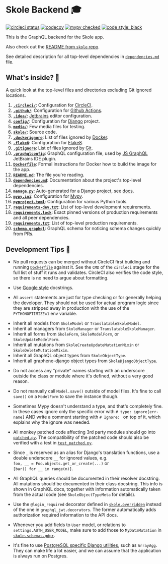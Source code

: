 # Skole Backend 🎓

[![circleci status](https://circleci.com/gh/skoleapp/skole-backend.svg?style=shield&circle-token=7a11678cc5b06b270fa5460f456fd0da8368dae2)](https://circleci.com/gh/skoleapp/skole-backend)
[![codecov](https://codecov.io/gh/skoleapp/skole-backend/branch/develop/graph/badge.svg?token=EHHHpM9EJO)](https://codecov.io/gh/skoleapp/skole-backend)
[![mypy checked](http://www.mypy-lang.org/static/mypy_badge.svg)](http://mypy-lang.org/)
[![code style: black](https://img.shields.io/badge/code%20style-black-000000.svg)](https://github.com/psf/black)

This is the GraphQL backend for the Skole app.

Also check out the [README from `skole` repo](https://github.com/skoleapp/skole/blob/develop/README.md).

See detailed description for all top-level dependencies in [`dependencies.md`](dependencies.md) file.

## What's inside? 🧐

A quick look at the top-level files and directories excluding Git ignored locations.

1.  [**`.circleci/`**](.circleci/): Configuration for [CircleCI](https://circleci.com/).
2.  [**`.github/`**](.github/): Configuration for [Github Actions](https://github.com/features/actions).
3.  [**`.idea/`**](.idea/): [Jetbrains](https://www.jetbrains.com/) editor configuration.
4.  [**`config/`**](config/): Configuration for [Django](https://www.djangoproject.com/) project.
5.  [**`media/`**](media/): Few media files for testing.
6.  [**`skole/`**](skole/): Source code.
7.  [**`.dockerignore`**](.dockerignore): List of files ignored by [Docker](https://www.docker.com/).
8.  [**`.flake8`**](.flake8): Configuration for [Flake8](https://flake8.pycqa.org/en/latest/).
9.  [**`.gitignore`**](.gitignore): List of files ignored by [Git](https://git-scm.com/).
10. [**`.graphqlconfig`**](.graphqlconfig): GraphQL configuration file, used by [JS GraphQL](https://plugins.jetbrains.com/plugin/8097-js-graphql)  JetBrains IDE plugin.
11. [**`Dockerfile`**](Dockerfile): Formal instructions for Docker how to build the image for the app.
12. [**`README.md`**](README.md): The file you're reading.
13. [**`dependencies.md`**](dependencies.md): Documentation about the project's top-level dependencies.
14. [**`manage.py`**](manage.py): Auto-generated for a Django project, see [docs](https://docs.djangoproject.com/en/stable/ref/django-admin/).
15. [**`mypy.ini`**](mypy.ini): Configuration for [Mypy](http://mypy-lang.org/).
16. [**`pyproject.toml`**](pyproject.toml): Configuration for various Python tools.
17. [**`requirements-dev.txt`**](requirements-dev.txt): List of top-level development requirements.
18. [**`requirements.lock`**](requirements.lock): Exact pinned versions of production requirements and all peer dependencies.
19. [**`requirements.txt`**](requirements.txt): List of top-level production requirements.
20. [**`schema.graphql`**](schema.graphql): GraphQL schema for noticing schema changes quickly from PRs.

## Development Tips 🚀

- No pull requests can be merged without CircleCI first building and running [`Dockerfile`](Dockerfile) against it.
  See the `CMD` of the `circleci` stage for the full list of stuff it runs and validates.
  CircleCI also verifies the code style, so there is no need to argue about formatting.

- Use [Google style](https://sphinxcontrib-napoleon.readthedocs.io/en/latest/example_google.html) docstrings.

- All `assert` statements are just for type checking or for generally helping the developer.
  They should not be used for actual program logic since they are stripped away in production
  with the use of the `PYTHONOPTIMIZE=1` env variable.

<!-- -->

- Inherit all models from `SkoleModel` or `TranslatableSkoleModel`.
- Inherit all managers from `SkoleManager` or `TranslatableSkoleManager`.
- Inherit all forms from `SkoleForm`, `SkoleModelForm`, or `SkoleUpdateModelForm`.
- Inherit all mutations from `SkoleCreateUpdateMutationMixin` or `SkoleDeleteMutationMixin`.
- Inherit all GraphQL object types from `SkoleObjectType`.
- Inherit all graphene-django object types from `SkoleDjangoObjectType`.

<!-- -->

- Do not access any "private" names starting with an underscore `_`
  outside the class or module where it's defined, without a very good reason.

- Do not manually call `Model.save()` outside of model files.
  It's fine to call `save()` on a `ModelForm` to save the instance though.

- Sometimes Mypy doesn't understand a type, and that's completely fine. In these cases ignore
  only the specific error with `# type: ignore[err-name]` AND write a comment starting
  with `# Ignore: ` on top of it, which explains why the ignore was needed.

- All monkey patched code affecting 3rd party modules should go into [`patched.py`](skole/patched.py).
  The compatibility of the patched code should also be verified with a test in [`test_patched.py`](skole/tests/test_patched.py).

- Since `_` is reserved as an alias for Django's translation functions, use a double underscore `__`
  for ignored values, e.g. `foo, __ = Foo.objects.get_or_create(...)` or `[bar() for __ in range(n)]`.

- All GraphQL queries should be documented in their resolver docstring. All mutations should be documented in their class docstring.
  This info is shown in GraphiQL docs, together with information automatically taken from the actual code (see `SkoleObjectTypeMeta` for details).

- Use the `@login_required` decorator defined in [`skole.overridden`](skole/overridden.py) instead of the
  one in `graphql_jwt.decorators`. The former automatically adds authorization required information to the API docs.

- Whenever you add fields to `User` model, or relations to `settings.AUTH_USER_MODEL`, make sure
  to add those to `MyDataMutation` in [`skole.schemas.gdpr`](skole/schemas/gdpr.py).

- It's fine to use [PostgreSQL specific Django utilities](https://docs.djangoproject.com/en/stable/ref/contrib/postgres),
  such as `ArrayAgg`. They can make life a lot easier, and we can assume that the application is always run on Postgres.
